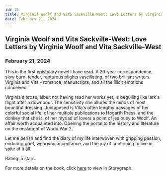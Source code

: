 ```yaml
---
id: 15
title: Virginia Woolf and Vita Sackville-West: Love Letters by Virginia Woolf and Vita Sackville-West
date: February 21, 2024
---
```


##  Virginia Woolf and Vita Sackville-West: Love Letters by Virginia Woolf and Vita Sackville-West

### February 21, 2024

This is the first epistolary novel I have read. A 20-year correspondence, slow burn, tender, rapturous plights vascillating, of two brilliant writers Virginia and Vita - romance, manuscripts, and all the illicit emotions conceived.

Virginia's prose, albeit not having read her works yet, is beguiling like lark's flight after a downpour. The sensitivity she allures the minds of most bountiful dressing. Juxtaposed is Vita's often lengthy passages of her colorful social life, of her multiple publications to Hogarth Press, and the donkey that she is, of her myriad of lovers a point of jealousy to Woolf. An affair worth acquainted into. Opening the portal to the history and literature on the onslaught of World War 2. 

Let me perish and find the diary of my life interwoven with gripping passion, enduring grief, wearying acceptance, and the joy of continuing to live in spite of it all.

Rating: 5 stars

For more details on the book, click 
<a href="https://app.thestorygraph.com/books/165a634e-da96-45cc-bcce-99781e1e242e" target="_blank" rel="noopener noreferrer">here</a> to view in Storygraph.